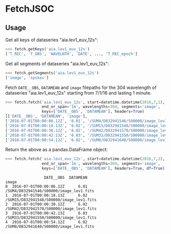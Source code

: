 # FetchJSOC

## Usage

Get all keys of dataseries "aia.lev1_euv_12s":
```python
>>> fetch.getKeys('aia.lev1_euv_12s')
['T_REC', 'T_OBS', 'WAVELNTH', 'DATE', ..., 'T_REC_epoch']
```

Get all segments of dataseries "aia.lev1_euv_12s":
```python
>>> fetch.getSegments('aia.lev1_euv_12s')
['image', 'spikes']
```

Fetch `DATE__OBS`, `DATAMEAN` and `image` filepaths for the 304 wavelength of dataseries "aia.lev1_euv_12s" starting from 7/1/16 and lasting 1 minute.
```python
>>> fetch.fetch('aia.lev1_euv_12s', start=datetime.datetime(2016,7,1),
                end_or_span='1m', wavelengths=304, segments='image',
                keys=['DATE__OBS', 'DATAMEAN'], headers=True)
[['DATE__OBS', 'DATAMEAN', 'image'],
['2016-07-01T00:00:06.12Z', '6.01', '/SUM4/D832941546/S00000/image_lev1.fits'],
['2016-07-01T00:00:18.13Z', '6.02', '/SUM15/D832941548/S00000/image_lev1.fits'],
['2016-07-01T00:00:30.12Z', '6.02', '/SUM42/D832941570/S00000/image_lev1.fits'],
['2016-07-01T00:00:42.13Z', '6.03', '/SUM33/D832941550/S00000/image_lev1.fits'],
['2016-07-01T00:00:54.12Z', '6.02', '/SUM8/D832941640/S00000/image_lev1.fits']]
```

Return the above as a pandas.DataFrame object:
```python
>>> fetch.fetch('aia.lev1_euv_12s', start=datetime.datetime(2016,7,1),
                end_or_span='1m', wavelengths=304, segments='image',
                keys=['DATE__OBS', 'DATAMEAN'], headers=True, df=True)
```
```
                 DATE__OBS  DATAMEAN                                     image
0  2016-07-01T00:00:06.12Z      6.01   /SUM4/D832941546/S00000/image_lev1.fits
1  2016-07-01T00:00:18.13Z      6.02  /SUM15/D832941548/S00000/image_lev1.fits
2  2016-07-01T00:00:30.12Z      6.02  /SUM42/D832941570/S00000/image_lev1.fits
3  2016-07-01T00:00:42.13Z      6.03  /SUM33/D832941550/S00000/image_lev1.fits
4  2016-07-01T00:00:54.12Z      6.02   /SUM8/D832941640/S00000/image_lev1.fits
```
